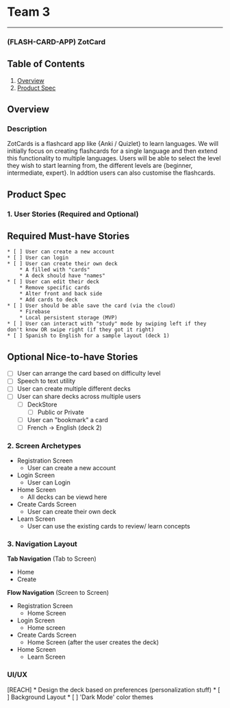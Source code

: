 # Team 3 

---

### (FLASH-CARD-APP) ZotCard
## Table of Contents
1. [Overview](#Overview)
2. [Product Spec](#Product-Spec)

## Overview
### Description
ZotCards is a flashcard app like {Anki / Quizlet} to learn languages. We will initially focus on creating flashcards for a single language and then extend this functionality to multiple languages. Users will be able to select the level they wish to start learning from, the different levels are {beginner, intermediate, expert}. In addtion users can also customise the flashcards.

## Product Spec

### 1. User Stories (Required and Optional) 
## Required Must-have Stories
    * [ ] User can create a new account
    * [ ] User can login
    * [ ] User can create their own deck
        * A filled with "cards"
        * A deck should have "names" 
    * [ ] User can edit their deck
        * Remove specific cards
        * Alter front and back side
        * Add cards to deck 
    * [ ] User should be able save the card (via the cloud)
        * Firebase
        * Local persistent storage (MVP)
    * [ ] User can interact with "study" mode by swiping left if they don't know OR swipe right (if they got it right)
    * [ ] Spanish to English for a sample layout (deck 1)

## Optional Nice-to-have Stories
* [ ] User can arrange the card based on difficulty level
* [ ] Speech to text utility
* [ ] User can create multiple different decks
* [ ] User can share decks across multiple users
    * [ ] DeckStore 
      * [ ] Public or Private
    * [ ] User can "bookmark" a card 
    * [ ] French -> English (deck 2)

### 2. Screen Archetypes
* Registration Screen
   * User can create a new account
* Login Screen
   * User can Login
* Home Screen
   * All decks can be viewd here
* Create Cards Screen
   * User can create their own deck
* Learn Screen
   * User can use the existing cards to review/ learn concepts
   
### 3. Navigation Layout
**Tab Navigation** (Tab to Screen)
* Home
* Create

**Flow Navigation** (Screen to Screen)
* Registration Screen
   * Home Screen
* Login Screen
   * Home screen
* Create Cards Screen
   * Home Screen (after the user creates the deck)
* Home Screen
   * Learn Screen


### UI/UX
[REACH] * Design the deck based on preferences (personalization stuff)
    * [ ] Background Layout
    * [ ] 'Dark Mode' color themes
    



